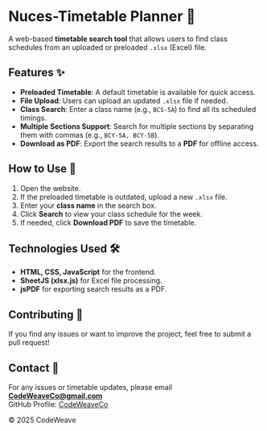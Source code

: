 # Nuces-Timetable Planner 📅  

A web-based **timetable search tool** that allows users to find class schedules from an uploaded or preloaded `.xlsx` (Excel) file.  

## Features ✨  
- **Preloaded Timetable**: A default timetable is available for quick access.  
- **File Upload**: Users can upload an updated `.xlsx` file if needed.  
- **Class Search**: Enter a class name (e.g., `BCS-5A`) to find all its scheduled timings.  
- **Multiple Sections Support**: Search for multiple sections by separating them with commas (e.g., `BCY-5A, BCY-5B`).  
- **Download as PDF**: Export the search results to a **PDF** for offline access.  

## How to Use 🚀  
1. Open the website.  
2. If the preloaded timetable is outdated, upload a new `.xlsx` file.  
3. Enter your **class name** in the search box.  
4. Click **Search** to view your class schedule for the week.  
5. If needed, click **Download PDF** to save the timetable.  

## Technologies Used 🛠️  
- **HTML, CSS, JavaScript** for the frontend.  
- **SheetJS (xlsx.js)** for Excel file processing.  
- **jsPDF** for exporting search results as a PDF.  

## Contributing 🤝  
If you find any issues or want to improve the project, feel free to submit a pull request!  

## Contact 📧  
For any issues or timetable updates, please email **CodeWeaveCo@gmail.com**  
GitHub Profile: [CodeWeaveCo](https://github.com/CodeWeaveCo)  

© 2025 CodeWeave
